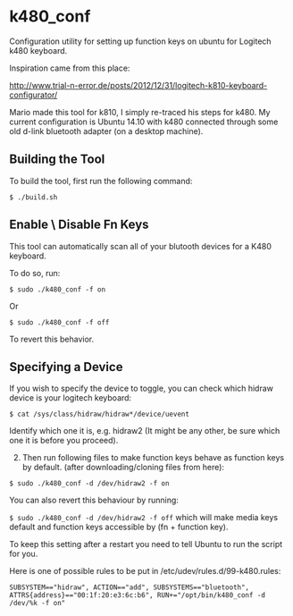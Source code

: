 # k480_conf
Configuration utility for setting up function keys on ubuntu for Logitech k480 keyboard.

Inspiration came from this place:

http://www.trial-n-error.de/posts/2012/12/31/logitech-k810-keyboard-configurator/

Mario made this tool for k810, I simply re-traced his steps for k480.
My current configuration is Ubuntu 14.10 with k480 connected through some old d-link bluetooth adapter (on a desktop machine). 

## Building the Tool

To build the tool, first run the following command:

`$ ./build.sh`

## Enable \ Disable Fn Keys

This tool can automatically scan all of your blutooth devices for a K480 keyboard.

To do so, run:

`$ sudo ./k480_conf -f on`

Or 

`$ sudo ./k480_conf -f off`

To revert this behavior.

## Specifying a Device

If you wish to specify the device to toggle, you can check which hidraw device is your logitech keyboard:

`$ cat /sys/class/hidraw/hidraw*/device/uevent`

Identify which one it is, e.g. hidraw2 (It might be any other, be sure which one it is before you proceed).

2) Then run following files to make function keys behave as function keys by default. (after downloading/cloning files from here):

`$ sudo ./k480_conf -d /dev/hidraw2 -f on`

You can also revert this behaviour by running:

`$ sudo ./k480_conf -d /dev/hidraw2 -f off`
which will make media keys default and function keys accessible by (fn + function key).

To keep this setting after a restart you need to tell Ubuntu to run the script for you.


Here is one of possible rules to be put in /etc/udev/rules.d/99-k480.rules:

`SUBSYSTEM=="hidraw", ACTION=="add", SUBSYSTEMS=="bluetooth", ATTRS{address}=="00:1f:20:e3:6c:b6", RUN+="/opt/bin/k480_conf -d /dev/%k -f on"`

